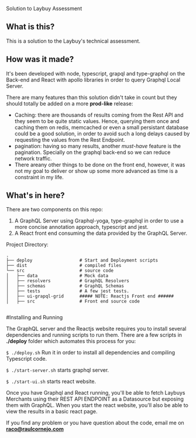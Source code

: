 Solution to Laybuy Assessment

## What is this?
This is a solution to the Laybuy's technical assessment.

## How was it made?
It's been developed with node, typescript, grapql and type-graphql on the Back-end and React with apollo libraries in order to query Graphql Local Server.

There are many features than this solution didn't take in count but they should totally be added on a more **prod-like** release:

* Caching: there are thousands of results coming from the Rest API and they seem to be quite static values. Hence, querying them once and caching them on redis, memcached or even a small persistant database could be a good solution, in order to avoid such a long delays caused by requesting the values from the Rest Endpoint.
* pagination: having so many results, another *must-have* feature is the pagination. Specially on the graphql back-end so we can reduce network traffic.
* There areany other things to be done on the front end, however, it was not my goal to deliver or show up some more advanced as time is a constraint in my life.

## What's in here?


There are two components on this repo:

1) A GraphQL Server using Graphql-yoga, type-graphql in order to use
a more concise annotation approach, typescript and jest. 
2) A React front end consuming the data provided by the GraphQL Server.

Project Directory:
```
.
├── deploy                  # Start and Deployment scripts
├── dist                    # compiled files
└── src                     # source code
│   ├── data                # Mock data 
│   ├── resolvers           # GraphQL Resolvers
│   ├── schemas             # GraphQL Schemas
│   ├── tests               # A few jest tests.
│   ├── ui-grapql-grid      ##### NOTE: Reactjs Front end ######
│   ├── src                 # Front end source code


```

#Installing and Running

The GraphQL server and the Reactjs website requires you to install several dependencies and running scripts to run them.
There are a few scripts in **./deploy** folder which automates this process for you:

`
$ ./deploy.sh
`
Run it in order to install all dependencies and compiling Typescript code.

`$ ./start-server.sh`
starts graphql server.

`$ ./start-ui.sh` starts react website.

Once you have Graphql and React running, you'll be able to fetch Laybuys Merchants using their REST API ENDPOINT as a Datasource but exposing them with GraphQL.
When you start the react website, you'll also be able to view the results in a basic react page.


If you find any problem or you have question about the code, email me on **raco@raulcornejo.com**
